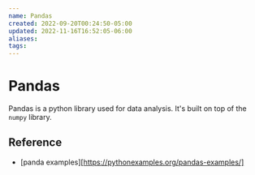 ```yaml
---
name: Pandas
created: 2022-09-20T00:24:50-05:00
updated: 2022-11-16T16:52:05-06:00
aliases: 
tags: 
---
```

# Pandas

Pandas is a python library used for data analysis.  It's built on top of the `numpy` library.

## Reference
- [panda examples][https://pythonexamples.org/pandas-examples/]
